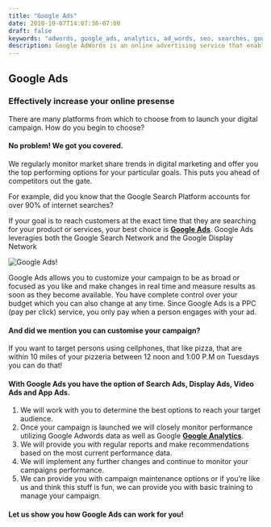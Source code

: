 ```yaml
---
title: "Google Ads"
date: 2018-10-07T14:07:36-07:00
draft: false
keywords: "adwords, google_ads, analytics, ad_words, seo, searches, google, google_search, advertising, webpage"
description: Google AdWords is an online advertising service that enables advertisers to compete to display brief advertising copy to web users, based in part on keywords, predefined by the advertisers, that might link the copy to the content of web pages shown to users. Web pages from Google and from partner websites are designed to allow Google to select and display this advertising copy.
---
```


[1]: http://ads.google.com/ "Google Ads"
[2]: http://analytics.google.com/ "Google Analytics"

<h2 class="title">Google Ads</h2>

### Effectively increase your online presense

  There are many platforms from which to choose from to launch your digital campaign.  How do you begin to choose?

#### No problem!  We got you covered.

  We regularly monitor market share trends in digital marketing and offer you the top performing options for your particular goals.  This puts you ahead of competitors out the gate.

  For example, did you know that the Google Search Platform accounts for over 90% of internet searches?

  If your goal is to reach customers at the exact time that they are searching for your product or services, your best choice is **[Google Ads][1]**.
  Google Ads leveragies both the Google Search Network and the Google Display Network

  ![Google Ads!](googleads.jpeg "Google Ads")

  Google Ads allows you to customize your campaign to be as broad or focused as you like and make changes in real time and measure results as soon as they become available.
  You have complete control over your budget which you can also change at any time.
  Since Google Ads is a PPC (pay per click) service, you only pay when a person engages with your ad.

#### And did we mention you can customise your campaign?

  If you want to target persons using cellphones, that like pizza, that are within 10 miles of your pizzeria between 12 noon and 1:00 P.M on Tuesdays you can do that!


#### With Google Ads you have the option of Search Ads, Display Ads, Video Ads and App Ads.

1.	We will work with you to determine the best options to reach your target audience.
2.	Once your campaign is launched we will closely monitor performance utilizing Google Adwords data as well as Google **[Google Analytics][2]**.
3.	We will provide you with regular reports and make recommendations based on the most current performance data.
4.	We will implement any further changes and continue to monitor your campaigns performance.
5.	We can provide you with campaign maintenance options or if you’re like us and think this stuff is fun, we can provide you with basic training to manage your campaign.

#### Let us show you how Google Ads can work for you!
